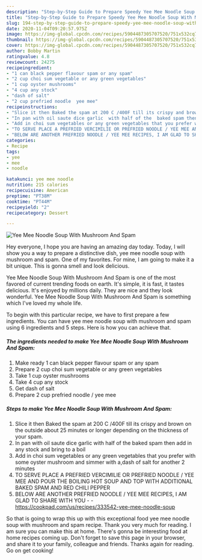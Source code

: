 ```yaml
---
description: "Step-by-Step Guide to Prepare Speedy Yee Mee Noodle Soup With Mushroom And Spam"
title: "Step-by-Step Guide to Prepare Speedy Yee Mee Noodle Soup With Mushroom And Spam"
slug: 194-step-by-step-guide-to-prepare-speedy-yee-mee-noodle-soup-with-mushroom-and-spam
date: 2020-11-04T09:20:57.975Z
image: https://img-global.cpcdn.com/recipes/5904487305707520/751x532cq70/yee-mee-noodle-soup-with-mushroom-and-spam-recipe-main-photo.jpg
thumbnail: https://img-global.cpcdn.com/recipes/5904487305707520/751x532cq70/yee-mee-noodle-soup-with-mushroom-and-spam-recipe-main-photo.jpg
cover: https://img-global.cpcdn.com/recipes/5904487305707520/751x532cq70/yee-mee-noodle-soup-with-mushroom-and-spam-recipe-main-photo.jpg
author: Bobby Martin
ratingvalue: 4.8
reviewcount: 24275
recipeingredient:
- "1 can black pepper flavour spam or any spam"
- "2 cup choi sum vegetable or any green vegetables"
- "1 cup oyster mushrooms"
- "4 cup any stock"
- "dash of salt"
- "2 cup prefried noodle  yee mee"
recipeinstructions:
- "Slice it then Baked the spam at 200 C /400F till its crispy and brown on the outside about 25 minutes or longer depending on the thickness of your spam."
- "In pan with oil saute dice garlic  with half of the  baked spam then add in any stock and bring to a boil"
- "Add in choi sum vegetables or any green vegetables that you prefer with some oyster mushroom and simmer with a,dash of salt for another 2 minutes"
- "TO SERVE PLACE A PREFRIED VERCIMILIE OR PREFRIED NOODLE / YEE MEE AND POUR THE BOILING HOT SOUP AND TOP WITH ADDITIONAL BAKED SPAM AND RED CHILI PEPPER"
- "BELOW ARE ANOTHER PREFRIED NOODLE / YEE MEE RECIPES, I AM GLAD TO SHARE WITH YOU  https://cookpad.com/us/recipes/333542-yee-mee-noodle-soup"
categories:
- Recipe
tags:
- yee
- mee
- noodle

katakunci: yee mee noodle 
nutrition: 215 calories
recipecuisine: American
preptime: "PT38M"
cooktime: "PT44M"
recipeyield: "2"
recipecategory: Dessert

---
```



![Yee Mee Noodle Soup With Mushroom And Spam](https://img-global.cpcdn.com/recipes/5904487305707520/751x532cq70/yee-mee-noodle-soup-with-mushroom-and-spam-recipe-main-photo.jpg)

Hey everyone, I hope you are having an amazing day today. Today, I will show you a way to prepare a distinctive dish, yee mee noodle soup with mushroom and spam. One of my favorites. For mine, I am going to make it a bit unique. This is gonna smell and look delicious.



Yee Mee Noodle Soup With Mushroom And Spam is one of the most favored of current trending foods on earth. It's simple, it is fast, it tastes delicious. It's enjoyed by millions daily. They are nice and they look wonderful. Yee Mee Noodle Soup With Mushroom And Spam is something which I've loved my whole life.


To begin with this particular recipe, we have to first prepare a few ingredients. You can have yee mee noodle soup with mushroom and spam using 6 ingredients and 5 steps. Here is how you can achieve that.

<!--inarticleads1-->

##### The ingredients needed to make Yee Mee Noodle Soup With Mushroom And Spam:

1. Make ready 1 can black pepper flavour spam or any spam
1. Prepare 2 cup choi sum vegetable or any green vegetables
1. Take 1 cup oyster mushrooms
1. Take 4 cup any stock
1. Get dash of salt
1. Prepare 2 cup prefried noodle / yee mee




<!--inarticleads2-->

##### Steps to make Yee Mee Noodle Soup With Mushroom And Spam:

1. Slice it then Baked the spam at 200 C /400F till its crispy and brown on the outside about 25 minutes or longer depending on the thickness of your spam.
1. In pan with oil saute dice garlic  with half of the  baked spam then add in any stock and bring to a boil
1. Add in choi sum vegetables or any green vegetables that you prefer with some oyster mushroom and simmer with a,dash of salt for another 2 minutes
1. TO SERVE PLACE A PREFRIED VERCIMILIE OR PREFRIED NOODLE / YEE MEE AND POUR THE BOILING HOT SOUP AND TOP WITH ADDITIONAL BAKED SPAM AND RED CHILI PEPPER
1. BELOW ARE ANOTHER PREFRIED NOODLE / YEE MEE RECIPES, I AM GLAD TO SHARE WITH YOU -  - https://cookpad.com/us/recipes/333542-yee-mee-noodle-soup




So that is going to wrap this up with this exceptional food yee mee noodle soup with mushroom and spam recipe. Thank you very much for reading. I am sure you can make this at home. There's gonna be interesting food at home recipes coming up. Don't forget to save this page in your browser, and share it to your family, colleague and friends. Thanks again for reading. Go on get cooking!
